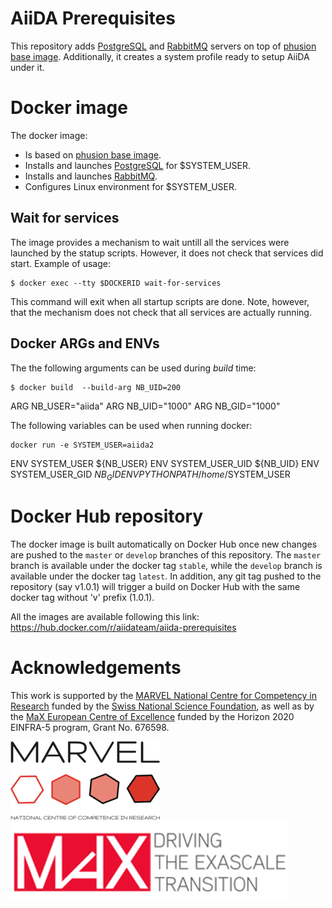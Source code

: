 # AiiDA Prerequisites

This repository adds
[PostgreSQL](https://www.postgresql.org/) and [RabbitMQ](https://www.rabbitmq.com/) servers on top of [phusion base image](https://github.com/phusion/baseimage-docker). Additionally, it creates a system profile ready to setup AiiDA under it.


# Docker image

The docker image:
 * Is based on [phusion base image](https://github.com/phusion/baseimage-docker).
 * Installs and launches [PostgreSQL](https://www.postgresql.org/) for $SYSTEM_USER.
 * Installs and launches [RabbitMQ](https://www.rabbitmq.com/).
 * Configures Linux environment for $SYSTEM_USER.

## Wait for services
The image provides a mechanism to wait untill all the services were launched by the statup scripts. However, it does not
check that services did start. Example of usage:

```
$ docker exec --tty $DOCKERID wait-for-services
```
This command will exit when all startup scripts are done.
Note, however, that the mechanism does not check that all services are actually running.

## Docker ARGs and ENVs
The the following arguments can be used during *build* time:
```
$ docker build  --build-arg NB_UID=200
```
ARG NB_USER="aiida"
ARG NB_UID="1000"
ARG NB_GID="1000"

The following variables can be used when running docker:
```
docker run -e SYSTEM_USER=aiida2
```
ENV SYSTEM_USER ${NB_USER}
ENV SYSTEM_USER_UID ${NB_UID}
ENV SYSTEM_USER_GID ${NB_GID}
ENV PYTHONPATH /home/$SYSTEM_USER

# Docker Hub repository

The docker image is built automatically on Docker Hub once new changes are pushed to the `master` or `develop` branches of this repository.
The `master` branch is available under the docker tag `stable`, while the `develop` branch is available under the docker tag `latest`.
In addition, any git tag pushed to the repository (say v1.0.1) will trigger a build on Docker Hub with the same docker tag without 'v' prefix (1.0.1).

All the images are available following this link: https://hub.docker.com/r/aiidateam/aiida-prerequisites


# Acknowledgements

This work is supported by the [MARVEL National Centre for Competency in Research](<http://nccr-marvel.ch>)
funded by the [Swiss National Science Foundation](<http://www.snf.ch/en>), as well as by the [MaX
European Centre of Excellence](<http://www.max-centre.eu/>) funded by the Horizon 2020 EINFRA-5 program,
Grant No. 676598.

![MARVEL](miscellaneous/logos/MARVEL.png)
![MaX](miscellaneous/logos/MaX.png)
